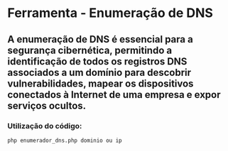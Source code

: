 # Ferramenta - Enumeração de DNS

## A enumeração de DNS é essencial para a segurança cibernética, permitindo a identificação de todos os registros DNS associados a um domínio para descobrir vulnerabilidades, mapear os dispositivos conectados à Internet de uma empresa e expor serviços ocultos.

### Utilização do código:
``php enumerador_dns.php dominio ou ip`` 
